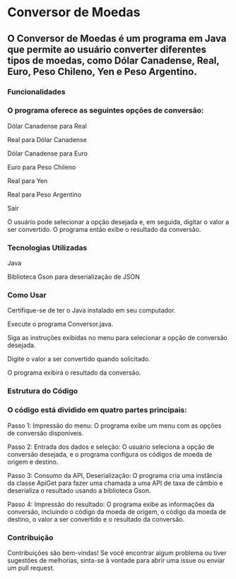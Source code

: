 # Conversor de Moedas #

## O Conversor de Moedas é um programa em Java que permite ao usuário converter diferentes tipos de moedas, como Dólar Canadense, Real, Euro, Peso Chileno, Yen e Peso Argentino. ##

### Funcionalidades ###

### O programa oferece as seguintes opções de conversão: ###

Dólar Canadense para Real

Real para Dólar Canadense

Dólar Canadense para Euro

Euro para Peso Chileno

Real para Yen

Real para Peso Argentino

Sair

O usuário pode selecionar a opção desejada e, em seguida, digitar o valor a ser convertido. O programa então exibe o resultado da conversão.

### Tecnologias Utilizadas ###

Java

Biblioteca Gson para deserialização de JSON

### Como Usar ###

Certifique-se de ter o Java instalado em seu computador.

Execute o programa Conversor.java.

Siga as instruções exibidas no menu para selecionar a opção de conversão desejada.

Digite o valor a ser convertido quando solicitado.

O programa exibirá o resultado da conversão.

### Estrutura do Código ###

### O código está dividido em quatro partes principais: ###

Passo 1: Impressão do menu: O programa exibe um menu com as opções de conversão disponíveis.

Passo 2: Entrada dos dados e seleção: O usuário seleciona a opção de conversão desejada, e o programa configura os códigos de moeda de origem e destino.

Passo 3: Consumo da API, Deserialização: O programa cria uma instância da classe ApiGet para fazer uma chamada a uma API de taxa de câmbio e deserializa o resultado usando a biblioteca Gson.

Passo 4: Impressão do resultado: O programa exibe as informações da conversão, incluindo o código da moeda de origem, o código da moeda de destino, o valor a ser convertido e o resultado da conversão.

### Contribuição ###

Contribuições são bem-vindas! Se você encontrar algum problema ou tiver sugestões de melhorias, sinta-se à vontade para abrir uma issue ou enviar um pull request.
